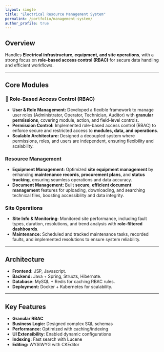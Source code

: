 ```yaml
---
layout: single
title: "Electrical Resource Management System"
permalink: /portfolio/management-system/
author_profile: true
---
```


## Overview
Handles **Electrical infrastructure, equipment, and site operations**, with a strong focus on **role-based access control (RBAC)** for secure data handling and efficient workflows.

---

## Core Modules

### 👤  Role-Based Access Control (RBAC)
- **User & Role Management:** Developed a flexible framework to manage user roles (Administrator, Operator, Technician, Auditor) with **granular permissions**, covering module, action, and field-level controls.
- **Permission Control:** Implemented role-based access control (RBAC) to enforce secure and restricted access to **modules, data, and operations**.
- **Scalable Architecture:** Designed a decoupled system where permissions, roles, and users are independent, ensuring flexibility and scalability.

###  Resource Management
- **Equipment Management:** Optimized **site equipment management** by enhancing **maintenance records**, **procurement plans**, and **status tracking**, ensuring seamless operations and data accuracy.
- **Document Management:** Built **secure**, **efficient document management** features for uploading, downloading, and searching technical files, boosting accessibility and data integrity.

### Site Operations
- **Site Info & Monitoring:** Monitored site performance, including fault types, duration, resolutions, and trend analysis with **role-filtered dashboards**.  
- **Maintenance:** Scheduled and tracked maintenance tasks, recorded faults, and implemented resolutions to ensure system reliability.  



---

##  Architecture
- **Frontend:** JSP, Javascript.  
- **Backend:** Java + Spring, Structs, Hibernate.  
- **Database:** MySQL + Redis for caching RBAC rules.  
- **Deployment:** Docker + Kubernetes for scalability.  

---

## Key Features
- **Granular RBAC**
- **Business Logic:** Designed complex SQL schemas
- **Performance:** Optimized with caching/indexing 
- **UI Extensibility:** Enabled dynamic configurations
- **Indexing:** Fast search with Lucene
- **Editing:** WYSIWYG with CKEditor


